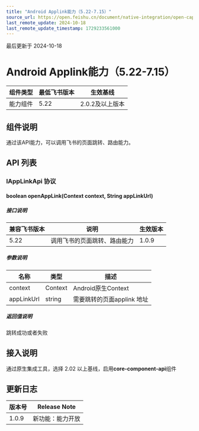 ```yaml
---
title: "Android Applink能力（5.22-7.15）"
source_url: https://open.feishu.cn/document/native-integration/open-capability/capability-components/applink-capability/android/android-appli
last_remote_update: 2024-10-18
last_remote_update_timestamp: 1729233561000
---
```

最后更新于 2024-10-18

# Android Applink能力（5.22-7.15）
组件类型 | 最低飞书版本 | 生效基线       |
| ---- | ------ | ---------- |
| 能力组件 | 5.22   | 2.0.2及以上版本 |

## 组件说明

通过该API能力，可以调用飞书的页面跳转、路由能力。

## API 列表

### IAppLinkApi 协议

#### boolean openAppLink(Context context, String appLinkUrl)

##### 接口说明

| 兼容飞书版本 | 说明             | 生效版本  |
| ------ | -------------- | ----- |
| 5.22   | 调用飞书的页面跳转、路由能力 | 1.0.9 |

##### 参数说明

| 名称         | 类型      | 描述                |
| ---------- | ------- | ----------------- |
| context    | Context | Android原生Context  |
| appLinkUrl | string  | 需要跳转的页面applink 地址 |

##### 返回值说明

跳转成功或者失败

## 接入说明

通过原生集成工具，选择 2.02 以上基线，启用**core-component-api**组件

## 更新日志

| 版本号   | Release Note                |
| ----- | --------------------------- |
| 1.0.9 | 新功能：能力开放
